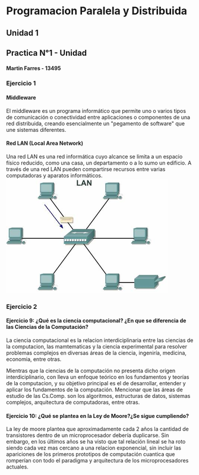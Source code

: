# Programacion Paralela y Distribuida

## Unidad 1

## Practica N°1 - Unidad

#### Martin Farres - 13495

### Ejercicio 1

#### Middleware

El middleware es un programa informático que permite uno o varios tipos de comunicación o conectividad entre aplicaciones o componentes de una red distribuida, creando esencialmente un "pegamento de software" que une sistemas diferentes.

#### Red LAN (Local Area Network)

Una red LAN es una red informática cuyo alcance se limita a un espacio físico reducido, como una casa, un departamento o a lo sumo un edificio. A través de una red LAN pueden compartirse recursos entre varias computadoras y aparatos informáticos.
![alt text](image.png)

### Ejercicio 2

#### Ejercicio 9: ¿Qué es la ciencia computacional? ¿En que se diferencia de las Ciencias de la Computación?

La ciencia computacional es la relacion interdiciplinaria entre las ciencias de la computacion, las mamtematicas y la ciencia experimental para resolver problemas complejos en diversas áreas de la ciencia, ingeniría, medicina, economia, entre otras.

Mientras que la ciencias de la computación no presenta dicho origen interdiciplinario, con lleva un enfoque teórico en los fundamentos y teorías de la computacion, y su objetivo principal es el de desarrollar, entender y aplicar los fundamentos de la computación. Mencionar que las áreas de estudio de las Cs.Comp. son los algoritmos, estructuras de datos, sistemas complejos, arquitectura de computadoras, entre otras.

#### Ejercicio 10: ¿Qué se plantea en la Ley de Moore?¿Se sigue cumpliendo?

La ley de moore plantea que aproximadamente cada 2 años la cantidad de transistores dentro de un microprocesador debería duplicarse. Sin embargo, en los últimos años se ha visto que tal relación lineal se ha roto siendo cada vez mas cercano a una relacion exponencial, sin incluir las apariciones de los primeros prototipos de computación cuantica que romperían con todo el paradigma y arquitectura de los microprocesadores actuales.
